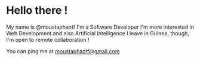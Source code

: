 # Hello there !
My name is @moustaphaotf
I'm a Software Developer
I'm more interested in Web Development and also Artificial Intelligence
I leave in Guinea, though, I'm open to remote collaboration !

You can ping me at moustaphaotf@gmail.com